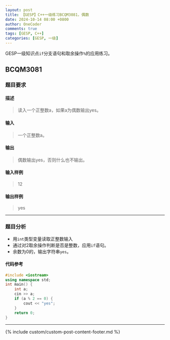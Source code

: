 ```yaml
---
layout: post
title: 【GESP】C++一级练习BCQM3081，偶数
date: 2024-10-14 08:00 +0800
author: OneCoder
comments: true
tags: [GESP, C++]
categories: [GESP, 一级]
---
```

GESP一级知识点`if`分支语句和取余操作`%`的应用练习。

<!--more-->

## BCQM3081

### 题目要求

#### 描述

>读入一个正整数a，如果a为偶数输出yes。

#### 输入

>一个正整数a。

#### 输出

>偶数输出yes，否则什么也不输出。

#### 输入样例

>12

#### 输出样例

>yes

---

### 题目分析

- 用`int`类型变量读取正整数输入
- 通过对2取余操作判断是否是整数，应用`if`语句。
- 余数为0的，输出字符串`yes`。

#### 代码参考

```cpp
#include <iostream>
using namespace std;
int main() {
    int a;
    cin >> a;
    if (a % 2 == 0) {
        cout << "yes";
    } 
    return 0;
}
```

---

{% include custom/custom-post-content-footer.md %}
